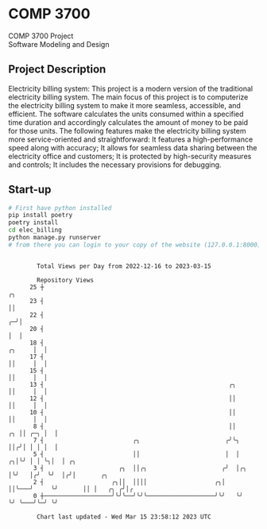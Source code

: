 # COMP 3700
COMP 3700 Project  
Software Modeling and Design
## Project Description
Electricity billing system: This project is a modern version of the traditional electricity billing system. The main focus of this project is to computerize the electricity billing system to make it more seamless, accessible, and efficient. The software calculates the units consumed within a specified time duration and accordingly calculates the amount of money to be paid for those units. The following features make the electricity billing system more service-oriented and straightforward: It features a high-performance speed along with accuracy; It allows for seamless data sharing between the electricity office and customers; It is protected by high-security measures and controls; It includes the necessary provisions for debugging.

## Start-up
```bash
# First have python installed
pip install poetry
poetry install
cd elec_billing
python manage.py runserver
# from there you can login to your copy of the website (127.0.0.1:8000), default creds are admin/admin
```

```

        Total Views per Day from 2022-12-16 to 2023-03-15

        Repository Views
      25 ┼                                                                          ╭╮
      23 ┤                                                                          ││
      22 ┤                                                                        ╭─╯│
      20 ┤                                                                        │  │
      18 ┤                                                                 ╭╮     │  │
      17 ┤                                                                 ││     │  │
      15 ┤                                                                 ││     │  │
      13 ┤                                                    ╭╮           ││     │  │
      12 ┤                                                    ││           ││     │  │
      10 ┤                                                    ││           ││     │  │
       8 ┤                                                    ││        ╭╮ ││ ╭─╮ │  │
       7 ┤                         ╭╮                        ╭╯╰╮       ││╭╯│ │ │ │  │
       5 ┤                         ││                        │  │     ╭╮│╰╯ │ │ ╰╮│  │ ╭╮
       3 ┤                     ╭╮  ││╭╮                     ╭╯  │╭╮   │╰╯   │╭╯  ╰╯  │╭╯│       ╭╮
       2 ┤                   ╭╮││  ││││                   ╭╮│   ││╰───╯     ╰╯       ││ │   ╭╮ ╭╯│╭
       0 ┼───────────────────╯╰╯╰──╯╰╯╰───────────────────╯╰╯   ╰╯                   ╰╯ ╰───╯╰─╯ ╰╯

        Chart last updated - Wed Mar 15 23:58:12 2023 UTC
        
```
